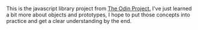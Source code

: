 This is the javascript library project from [The Odin Project.](https://www.theodinproject.com/paths/full-stack-javascript/courses/javascript/lessons/library)
I've just learned a bit more about objects and prototypes, I hope to put those concepts into practice and get a clear understanding by the end.